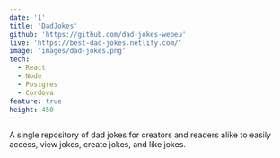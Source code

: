 ```yaml
---
date: '1'
title: 'DadJokes'
github: 'https://github.com/dad-jokes-webeu'
live: 'https://best-dad-jokes.netlify.com/'
image: 'images/dad-jokes.png'
tech:
  - React
  - Node
  - Postgres
  - Cordova
feature: true
height: 450
---
```


A single repository of dad jokes for creators and readers alike to easily access, view jokes, create jokes, and like jokes.
